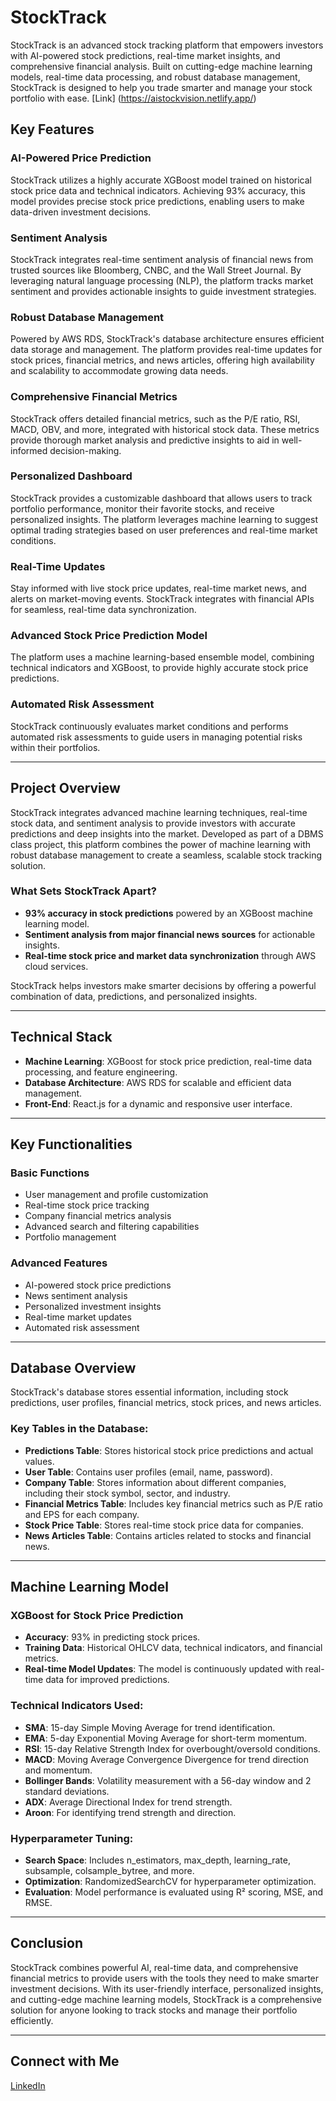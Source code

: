 # StockTrack

StockTrack is an advanced stock tracking platform that empowers investors with AI-powered stock predictions, real-time market insights, and comprehensive financial analysis. Built on cutting-edge machine learning models, real-time data processing, and robust database management, StockTrack is designed to help you trade smarter and manage your stock portfolio with ease. [Link] (https://aistockvision.netlify.app/)

## Key Features

### AI-Powered Price Prediction
StockTrack utilizes a highly accurate XGBoost model trained on historical stock price data and technical indicators. Achieving 93% accuracy, this model provides precise stock price predictions, enabling users to make data-driven investment decisions.

### Sentiment Analysis
StockTrack integrates real-time sentiment analysis of financial news from trusted sources like Bloomberg, CNBC, and the Wall Street Journal. By leveraging natural language processing (NLP), the platform tracks market sentiment and provides actionable insights to guide investment strategies.

### Robust Database Management
Powered by AWS RDS, StockTrack's database architecture ensures efficient data storage and management. The platform provides real-time updates for stock prices, financial metrics, and news articles, offering high availability and scalability to accommodate growing data needs.

### Comprehensive Financial Metrics
StockTrack offers detailed financial metrics, such as the P/E ratio, RSI, MACD, OBV, and more, integrated with historical stock data. These metrics provide thorough market analysis and predictive insights to aid in well-informed decision-making.

### Personalized Dashboard
StockTrack provides a customizable dashboard that allows users to track portfolio performance, monitor their favorite stocks, and receive personalized insights. The platform leverages machine learning to suggest optimal trading strategies based on user preferences and real-time market conditions.

### Real-Time Updates
Stay informed with live stock price updates, real-time market news, and alerts on market-moving events. StockTrack integrates with financial APIs for seamless, real-time data synchronization.

### Advanced Stock Price Prediction Model
The platform uses a machine learning-based ensemble model, combining technical indicators and XGBoost, to provide highly accurate stock price predictions. 

### Automated Risk Assessment
StockTrack continuously evaluates market conditions and performs automated risk assessments to guide users in managing potential risks within their portfolios.

---

## Project Overview

StockTrack integrates advanced machine learning techniques, real-time stock data, and sentiment analysis to provide investors with accurate predictions and deep insights into the market. Developed as part of a DBMS class project, this platform combines the power of machine learning with robust database management to create a seamless, scalable stock tracking solution.

### What Sets StockTrack Apart?
- **93% accuracy in stock predictions** powered by an XGBoost machine learning model.
- **Sentiment analysis from major financial news sources** for actionable insights.
- **Real-time stock price and market data synchronization** through AWS cloud services.
  
StockTrack helps investors make smarter decisions by offering a powerful combination of data, predictions, and personalized insights.

---

## Technical Stack

- **Machine Learning**: XGBoost for stock price prediction, real-time data processing, and feature engineering.
- **Database Architecture**: AWS RDS for scalable and efficient data management.
- **Front-End**: React.js for a dynamic and responsive user interface.

---

## Key Functionalities

### Basic Functions
- User management and profile customization
- Real-time stock price tracking
- Company financial metrics analysis
- Advanced search and filtering capabilities
- Portfolio management

### Advanced Features
- AI-powered stock price predictions
- News sentiment analysis
- Personalized investment insights
- Real-time market updates
- Automated risk assessment

---

## Database Overview

StockTrack's database stores essential information, including stock predictions, user profiles, financial metrics, stock prices, and news articles. 

### Key Tables in the Database:

- **Predictions Table**: Stores historical stock price predictions and actual values.
- **User Table**: Contains user profiles (email, name, password).
- **Company Table**: Stores information about different companies, including their stock symbol, sector, and industry.
- **Financial Metrics Table**: Includes key financial metrics such as P/E ratio and EPS for each company.
- **Stock Price Table**: Stores real-time stock price data for companies.
- **News Articles Table**: Contains articles related to stocks and financial news.

---

## Machine Learning Model

### XGBoost for Stock Price Prediction
- **Accuracy**: 93% in predicting stock prices.
- **Training Data**: Historical OHLCV data, technical indicators, and financial metrics.
- **Real-time Model Updates**: The model is continuously updated with real-time data for improved predictions.

### Technical Indicators Used:
- **SMA**: 15-day Simple Moving Average for trend identification.
- **EMA**: 5-day Exponential Moving Average for short-term momentum.
- **RSI**: 15-day Relative Strength Index for overbought/oversold conditions.
- **MACD**: Moving Average Convergence Divergence for trend direction and momentum.
- **Bollinger Bands**: Volatility measurement with a 56-day window and 2 standard deviations.
- **ADX**: Average Directional Index for trend strength.
- **Aroon**: For identifying trend strength and direction.

### Hyperparameter Tuning:
- **Search Space**: Includes n_estimators, max_depth, learning_rate, subsample, colsample_bytree, and more.
- **Optimization**: RandomizedSearchCV for hyperparameter optimization.
- **Evaluation**: Model performance is evaluated using R² scoring, MSE, and RMSE.

---

## Conclusion

StockTrack combines powerful AI, real-time data, and comprehensive financial metrics to provide users with the tools they need to make smarter investment decisions. With its user-friendly interface, personalized insights, and cutting-edge machine learning models, StockTrack is a comprehensive solution for anyone looking to track stocks and manage their portfolio efficiently.

---

## Connect with Me

[LinkedIn](https://www.linkedin.com/in/nishchay-pat/)
